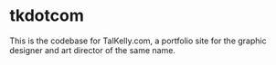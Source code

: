 tkdotcom
========
This is the codebase for TalKelly.com, a portfolio site for the graphic designer and art director of the same name.
